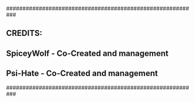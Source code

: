 ###########################################################
##  CREDITS:
##    SpiceyWolf   - Co-Created and management
##    Psi-Hate     - Co-Created and management
###########################################################

